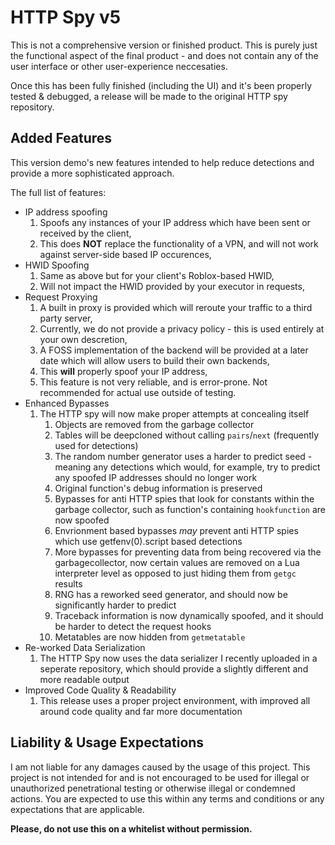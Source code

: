 # HTTP Spy v5
This is not a comprehensive version or finished product.
This is purely just the functional aspect of the final product - and does not contain any of the user interface or other user-experience neccesaties.

Once this has been fully finished (including the UI) and it's been properly tested & debugged, a release will be made to the original HTTP spy repository.

## Added Features
This version demo's new features intended to help reduce detections and provide a more sophisticated approach.

The full list of features:
- IP address spoofing
  1. Spoofs any instances of your IP address which have been sent or received by the client,
  2. This does **NOT** replace the functionality of a VPN, and will not work against server-side based IP occurences,
- HWID Spoofing
  1. Same as above but for your client's Roblox-based HWID,
  2. Will not impact the HWID provided by your executor in requests,
- Request Proxying
  1. A built in proxy is provided which will reroute your traffic to a third party server,
  2. Currently, we do not provide a privacy policy - this is used entirely at your own descretion,
  3. A FOSS implementation of the backend will be provided at a later date which will allow users to build their own backends,
  4. This **will** properly spoof your IP address,
  5. This feature is not very reliable, and is error-prone. Not recommended for actual use outside of testing.
- Enhanced Bypasses
  1. The HTTP spy will now make proper attempts at concealing itself
     1. Objects are removed from the garbage collector
     2. Tables will be deepcloned without calling `pairs`/`next` (frequently used for detections)
     3. The random number generator uses a harder to predict seed - meaning any detections which would, for example, try to predict any spoofed IP addresses should no longer work
     4. Original function's debug information is preserved
     5. Bypasses for anti HTTP spies that look for constants within the garbage collector, such as function's containing `hookfunction` are now spoofed
     6. Envrionment based bypasses *may* prevent anti HTTP spies which use getfenv(0).script based detections
     7. More bypasses for preventing data from being recovered via the garbagecollector, now certain values are removed on a Lua interpreter level as opposed to just hiding them from `getgc` results
     8. RNG has a reworked seed generator, and should now be significantly harder to predict
     9. Traceback information is now dynamically spoofed, and it should be harder to detect the request hooks
     10. Metatables are now hidden from `getmetatable`
- Re-worked Data Serialization
  1. The HTTP Spy now uses the data serializer I recently uploaded in a seperate repository, which should provide a slightly different and more readable output
- Improved Code Quality & Readability
  1. This release uses a proper project environment, with improved all around code quality and far more documentation

## Liability & Usage Expectations
I am not liable for any damages caused by the usage of this project.
This project is not intended for and is not encouraged to be used for illegal or unauthorized penetrational testing or otherwise illegal or condemned actions.
You are expected to use this within any terms and conditions or any expectations that are applicable.

**Please, do not use this on a whitelist without permission.**
